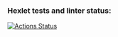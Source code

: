 ### Hexlet tests and linter status:
[![Actions Status](https://github.com/Reydenge/java-project-78/workflows/hexlet-check/badge.svg)](https://github.com/Reydenge/java-project-78/actions)